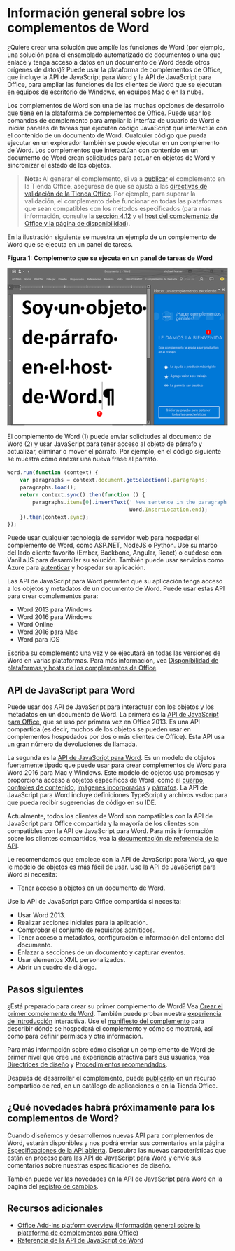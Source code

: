 
# <a name="word-add-ins-overview"></a>Información general sobre los complementos de Word

¿Quiere crear una solución que amplíe las funciones de Word (por ejemplo, una solución para el ensamblado automatizado de documentos o una que enlace y tenga acceso a datos en un documento de Word desde otros orígenes de datos)? Puede usar la plataforma de complementos de Office, que incluye la API de JavaScript para Word y la API de JavaScript para Office, para ampliar las funciones de los clientes de Word que se ejecutan en equipos de escritorio de Windows, en equipos Mac o en la nube.

Los complementos de Word son una de las muchas opciones de desarrollo que tiene en la [plataforma de complementos de Office](../overview/office-add-ins.md). Puede usar los comandos de complemento para ampliar la interfaz de usuario de Word e iniciar paneles de tareas que ejecuten código JavaScript que interactúe con el contenido de un documento de Word. Cualquier código que pueda ejecutar en un explorador también se puede ejecutar en un complemento de Word. Los complementos que interactúan con contenido en un documento de Word crean solicitudes para actuar en objetos de Word y sincronizar el estado de los objetos. 

>**Nota:** Al generar el complemento, si va a [publicar](../publish/publish.md) el complemento en la Tienda Office, asegúrese de que se ajusta a las [directivas de validación de la Tienda Office](https://msdn.microsoft.com/en-us/library/jj220035.aspx). Por ejemplo, para superar la validación, el complemento debe funcionar en todas las plataformas que sean compatibles con los métodos especificados (para más información, consulte la [sección 4.12](https://msdn.microsoft.com/en-us/library/jj220035.aspx#Anchor_3) y el [host del complemento de Office y la página de disponibilidad](https://dev.office.com/add-in-availability)).

En la ilustración siguiente se muestra un ejemplo de un complemento de Word que se ejecuta en un panel de tareas.

**Figura 1: Complemento que se ejecuta en un panel de tareas de Word**

![Complemento que se ejecuta en un panel de tareas de Word](../../images/WordAddinShowHostClient.png)

El complemento de Word (1) puede enviar solicitudes al documento de Word (2) y usar JavaScript para tener acceso al objeto de párrafo y actualizar, eliminar o mover el párrafo. Por ejemplo, en el código siguiente se muestra cómo anexar una nueva frase al párrafo.

```js
Word.run(function (context) {
    var paragraphs = context.document.getSelection().paragraphs;
    paragraphs.load();
    return context.sync().then(function () {
        paragraphs.items[0].insertText(' New sentence in the paragraph.',
                                       Word.InsertLocation.end);
    }).then(context.sync);
});

```

Puede usar cualquier tecnología de servidor web para hospedar el complemento de Word, como ASP.NET, NodeJS o Python. Use su marco del lado cliente favorito (Ember, Backbone, Angular, React) o quédese con VanillaJS para desarrollar su solución. También puede usar servicios como Azure para [autenticar](../develop/use-the-oauth-authorization-framework-in-an-office-add-in.md) y hospedar su aplicación.

Las API de JavaScript para Word permiten que su aplicación tenga acceso a los objetos y metadatos de un documento de Word. Puede usar estas API para crear complementos para:

* Word 2013 para Windows
* Word 2016 para Windows
* Word Online
* Word 2016 para Mac
* Word para iOS

Escriba su complemento una vez y se ejecutará en todas las versiones de Word en varias plataformas. Para más información, vea [Disponibilidad de plataformas y hosts de los complementos de Office](https://dev.office.com/add-in-availability).

## <a name="javascript-apis-for-word"></a>API de JavaScript para Word

Puede usar dos API de JavaScript para interactuar con los objetos y los metadatos en un documento de Word. La primera es la [API de JavaScript para Office](https://dev.office.com/reference/add-ins/javascript-api-for-office?product=word), que se usó por primera vez en Office 2013. Es una API compartida (es decir, muchos de los objetos se pueden usar en complementos hospedados por dos o más clientes de Office). Esta API usa un gran número de devoluciones de llamada. 

La segunda es la [API de JavaScript para Word](../../reference/word/word-add-ins-reference-overview.md). Es un modelo de objetos fuertemente tipado que puede usar para crear complementos de Word para Word 2016 para Mac y Windows. Este modelo de objetos usa promesas y proporciona acceso a objetos específicos de Word, como el [cuerpo](../../reference/word/body.md), [controles de contenido](../../reference/word/contentcontrol.md), [imágenes incorporadas](../../reference/word/inlinepicture.md) y [párrafos](../../reference/word/paragraph.md). La API de JavaScript para Word incluye definiciones TypeScript y archivos vsdoc para que pueda recibir sugerencias de código en su IDE.

Actualmente, todos los clientes de Word son compatibles con la API de JavaScript para Office compartida y la mayoría de los clientes son compatibles con la API de JavaScript para Word. Para más información sobre los clientes compartidos, vea la [documentación de referencia de la API](https://dev.office.com/reference/add-ins/javascript-api-for-office?product=word).

Le recomendamos que empiece con la API de JavaScript para Word, ya que le modelo de objetos es más fácil de usar. Use la API de JavaScript para Word si necesita:

* Tener acceso a objetos en un documento de Word.

Use la API de JavaScript para Office compartida si necesita:

* Usar Word 2013.
* Realizar acciones iniciales para la aplicación.
* Comprobar el conjunto de requisitos admitidos.
* Tener acceso a metadatos, configuración e información del entorno del documento.
* Enlazar a secciones de un documento y capturar eventos.
* Usar elementos XML personalizados.
* Abrir un cuadro de diálogo.

## <a name="next-steps"></a>Pasos siguientes

¿Está preparado para crear su primer complemento de Word? Vea [Crear el primer complemento de Word](word-add-ins.md). También puede probar nuestra [experiencia de introducción](http://dev.office.com/getting-started/addins?product=Word) interactiva. Use el [manifiesto del complemento](../overview/add-in-manifests.md) para describir dónde se hospedará el complemento y cómo se mostrará, así como para definir permisos y otra información.

Para más información sobre cómo diseñar un complemento de Word de primer nivel que cree una experiencia atractiva para sus usuarios, vea [Directrices de diseño](../design/add-in-design.md) y [Procedimientos recomendados](../design/add-in-development-best-practices.md).

Después de desarrollar el complemento, puede [publicarlo](../publish/publish.md) en un recurso compartido de red, en un catálogo de aplicaciones o en la Tienda Office.

## <a name="whats-coming-up-for-word-add-ins"></a>¿Qué novedades habrá próximamente para los complementos de Word?

Cuando diseñemos y desarrollemos nuevas API para complementos de Word, estarán disponibles y nos podrá enviar sus comentarios en la página [Especificaciones de la API abierta](../../reference/openspec.md). Descubra las nuevas características que están en proceso para las API de JavaScript para Word y envíe sus comentarios sobre nuestras especificaciones de diseño.

También puede ver las novedades en la API de JavaScript para Word en la página del [registro de cambios](http://dev.office.com/changelog).

## <a name="additional-resources"></a>Recursos adicionales

* [Office Add-ins platform overview (Información general sobre la plataforma de complementos para Office)](../overview/office-add-ins.md)
* [Referencia de la API de JavaScript de Word](../../reference/word/word-add-ins-reference-overview.md)

